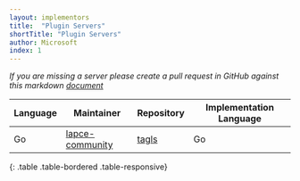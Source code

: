 ```yaml
---
layout: implementors
title:  "Plugin Servers"
shortTitle: "Plugin Servers"
author: Microsoft
index: 1
---
```


*If you are missing a server please create a pull request in GitHub against this markdown [document](https://github.com/lapce/plugin-server-protocol/blob/gh-pages/_implementors/servers.md)*

| Language | Maintainer | Repository | Implementation Language |
|------|--------|----------|---------------|
| Go | [lapce-community](https://github.com/lapce-community) | [tagls](https://github.com/lapce-community/lapce-go) | Go |
{: .table .table-bordered .table-responsive}
